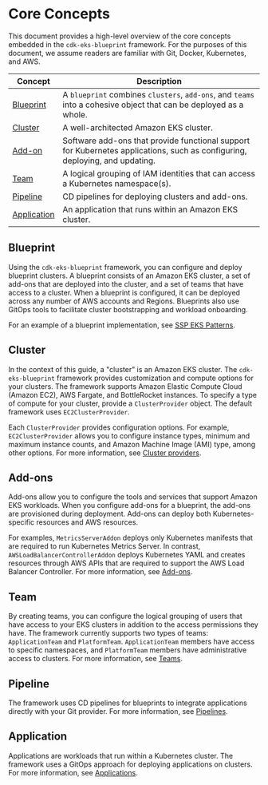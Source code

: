 # Core Concepts

This document provides a high-level overview of the core concepts embedded in the `cdk-eks-blueprint` framework. For the purposes of this document, we assume readers are familiar with Git, Docker, Kubernetes, and AWS. 

| Concept       | Description                                                           |     
|---------------|-----------------------------------------------------------------------|
| [Blueprint](#blueprint) | A `blueprint` combines `clusters`, `add-ons`, and `teams` into a cohesive object that can be deployed as a whole. |                             
| [Cluster](#cluster) | A well-architected Amazon EKS cluster.|
| [Add-on](#add-on) |  Software add-ons that provide functional support for Kubernetes applications, such as configuring, deploying, and updating.|
| [Team](#team) | A logical grouping of IAM identities that can access a Kubernetes namespace(s).|
| [Pipeline](#pipeline) | CD pipelines for deploying clusters and add-ons.|
| [Application](#application) | An application that runs within an Amazon EKS cluster.|

## Blueprint 

Using the `cdk-eks-blueprint` framework, you can configure and deploy blueprint clusters. A blueprint consists of an Amazon EKS cluster, a set of add-ons that are deployed into the cluster, and a set of teams that have access to a cluster. When a blueprint is configured, it can be deployed across any number of AWS accounts and Regions. Blueprints also use GitOps tools to facilitate cluster bootstrapping and workload onboarding.

For an example of a blueprint implementation, see [SSP EKS Patterns](https://github.com/aws-samples/ssp-eks-patterns). 

## Cluster

In the context of this guide, a "cluster" is an Amazon EKS cluster. The `cdk-eks-blueprint` framework provides customization and compute options for your clusters. The framework supports 	Amazon Elastic Compute Cloud (Amazon EC2), AWS Fargate, and BottleRocket instances. To specify a type of compute for your cluster, provide a `ClusterProvider` object. The default framework uses `EC2ClusterProvider`.

Each `ClusterProvider` provides configuration options. For example, `EC2ClusterProvider` allows you to configure instance types, minimum and maximum instance counts, and Amazon Machine Image (AMI) type, among other options. For more information, see [Cluster providers](../cluster-providers).

## Add-ons

Add-ons allow you to configure the tools and services that support Amazon EKS workloads. When you configure add-ons for a blueprint, the add-ons are provisioned during deployment. Add-ons can deploy both Kubernetes-specific resources and AWS resources. 

For examples, `MetricsServerAddon` deploys only Kubernetes manifests that are required to run Kubernetes Metrics Server. In contrast, `AWSLoadBalancerControllerAddon` deploys Kubernetes YAML and creates resources through AWS APIs that are required to support the AWS Load Balancer Controller. For more information, see [Add-ons](../add-ons). 

## Team 

By creating teams, you can configure the logical grouping of users that have access to your EKS clusters in addition to the access permissions they have. The framework currently supports two types of teams: `ApplicationTeam` and `PlatformTeam`. `ApplicationTeam` members have access to specific namespaces, and `PlatformTeam` members have administrative access to clusters. For more information, see [Teams](../teams). 

## Pipeline

The framework uses CD pipelines for blueprints to integrate applications directly with your Git provider. For more information, see [Pipelines](../pipelines). 

## Application

Applications are workloads that run within a Kubernetes cluster. The framework uses a GitOps approach for deploying applications on clusters. For more information, see [Applications](../applications).